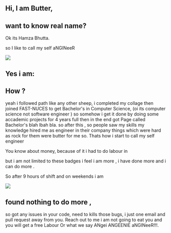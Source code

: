 
## Hi, I am Butter,
## want to know real name? 
Ok its Hamza Bhutta.

so I like to call my self aNGINeeR  

<img align="center" src="https://github.com/mayankchaudhary26/Cool-Readme-ideas/blob/master/data/trust%20me.gif" />
<br>

## Yes i am:

## How ? 
yeah i followed path like any other sheep, i completed my collage then joined FAST-NUCES to get Bachelor's in Computer Science,  (oi its computer science not software engineer )
so somehow i get it done by doing some accademic projects for 4 years full then in the end got Page called Bachelor's blah lbah bla. so after this , so people saw my skills my knowledge hired me as engineer in their company 
things which were hard as rock for them were butter for me so. Thats how i start to call my self engineer 

You know about money, because of it i had to do labour in 



but i am not limited to these badges i feel i am more , i have done more and i can do more . 

So after 9 hours of shift and on weekends i am 

<img align="center" src="https://i.giphy.com/RThN0hOS2GO4M.gif" /></p>
## found nothing to do more ,

so  got any issues in your code, need to kills those bugs, i just one email and  pull request away from you.
Reach out to me i am not going to eat you and you will get a free Labour Or what we say ANgei ANGEENIE aNGINeeR!!!.


